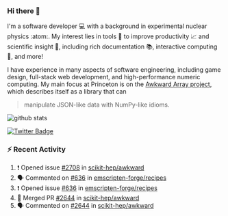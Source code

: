 ### Hi there 👋 

I'm a software developer 💻 with a background in experimental nuclear physics :atom:. My interest lies in tools :wrench: to improve productivity :chart_with_upwards_trend: and scientific insight :telescope:, including rich documentation 📚, interactive computing 🧮, and more! 

I have experience in many aspects of software engineering, including game design, full-stack web development, and high-performance numeric computing. My main focus at Princeton is on the [Awkward Array project](awkward-array.org/), which describes itself as a library that can 
> manipulate JSON-like data with NumPy-like idioms.

![github stats](https://github-readme-stats.vercel.app/api?username=agoose77&show_icons=true&hide_rank=true&hide_title=true&bg_color=30,e76445,904e95&text_color=efe3ec&icon_color=efe3ec)
<!--
**agoose77/agoose77** is a ✨ _special_ ✨ repository because its `README.md` (this file) appears on your GitHub profile.

Here are some ideas to get you started:

- 🔭 I’m currently working on ...
- 🌱 I’m currently learning ...
- 👯 I’m looking to collaborate on ...
- 🤔 I’m looking for help with ...
- 💬 Ask me about ...
- 📫 How to reach me: ...
- 😄 Pronouns: ...
- ⚡ Fun fact: ...
-->

[![Twitter Badge](https://img.shields.io/twitter/follow/agoose77?style=flat-square&logo=Twitter&logoColor=white&color=cornflowerblue)](https://twitter.com/agoose77)

### :zap: Recent Activity

<!--START_SECTION:activity-->
1. ❗ Opened issue [#2708](https://github.com/scikit-hep/awkward/issues/2708) in [scikit-hep/awkward](https://github.com/scikit-hep/awkward)
2. 🗣 Commented on [#636](https://github.com/emscripten-forge/recipes/issues/636#issuecomment-1716032077) in [emscripten-forge/recipes](https://github.com/emscripten-forge/recipes)
3. ❗ Opened issue [#636](https://github.com/emscripten-forge/recipes/issues/636) in [emscripten-forge/recipes](https://github.com/emscripten-forge/recipes)
4. 🎉 Merged PR [#2644](https://github.com/scikit-hep/awkward/pull/2644) in [scikit-hep/awkward](https://github.com/scikit-hep/awkward)
5. 🗣 Commented on [#2644](https://github.com/scikit-hep/awkward/pull/2644#issuecomment-1715901782) in [scikit-hep/awkward](https://github.com/scikit-hep/awkward)
<!--END_SECTION:activity-->
